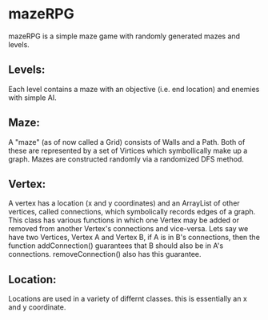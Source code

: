 mazeRPG
=======
mazeRPG is a simple maze game with randomly generated mazes and levels.

Levels:
-------
  Each level contains a maze with an objective (i.e. end location) and enemies with simple AI.

Maze:
-----
A "maze" (as of now called a Grid) consists of Walls and a Path. Both of these are represented by a set of Virtices which symbollically make up a graph. Mazes are constructed randomly via a randomized DFS method.

Vertex:
-------
A vertex has a location (x and y coordinates) and an ArrayList of other vertices, called connections, which symbolically records edges of a graph. This class has various functions in which one Vertex may be added or removed from another Vertex's connections and vice-versa. Lets say we have two Vertices, Vertex A and Vertex B, if A is in B's connections, then the function addConnection() guarantees that B should also be in A's connections. removeConnection() also has this guarantee.

Location:
---------
Locations are used in a variety of differnt classes. this is essentially an x and y coordinate.

